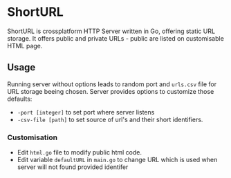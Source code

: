 # ShortURL
ShortURL is crossplatform HTTP Server written in Go, offering static URL storage. It offers public and private URLs - public are listed on customisable HTML page.

## Usage
Running server without options leads to random port and `urls.csv` file for URL storage beeing chosen. Server provides options to customize those defaults:
- `-port [integer]` to set port where server listens
- `-csv-file [path]` to set source of url's and their short identifiers.

### Customisation
- Edit `html.go` file to modify public html code.
- Edit variable `defaultURL` in `main.go` to change URL which is used when server will not found provided identifer 